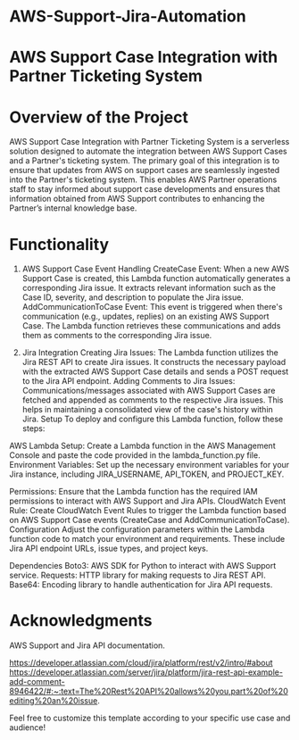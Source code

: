 # AWS-Support-Jira-Automation

# AWS Support Case Integration with Partner Ticketing System

# Overview of the Project
AWS Support Case Integration with Partner Ticketing System is a serverless solution designed to automate the integration between AWS Support Cases and a Partner's ticketing system. The primary goal of this integration is to ensure that updates from AWS on support cases are seamlessly ingested into the Partner's ticketing system. This enables AWS Partner operations staff to stay informed about support case developments and ensures that information obtained from AWS Support contributes to enhancing the Partner’s internal knowledge base.

# Functionality
1. AWS Support Case Event Handling
CreateCase Event: When a new AWS Support Case is created, this Lambda function automatically generates a corresponding Jira issue. It extracts relevant information such as the Case ID, severity, and description to populate the Jira issue.
AddCommunicationToCase Event: This event is triggered when there's communication (e.g., updates, replies) on an existing AWS Support Case. The Lambda function retrieves these communications and adds them as comments to the corresponding Jira issue.

2. Jira Integration
Creating Jira Issues: The Lambda function utilizes the Jira REST API to create Jira issues. It constructs the necessary payload with the extracted AWS Support Case details and sends a POST request to the Jira API endpoint.
Adding Comments to Jira Issues: Communications/messages associated with AWS Support Cases are fetched and appended as comments to the respective Jira issues. This helps in maintaining a consolidated view of the case's history within Jira.
Setup
To deploy and configure this Lambda function, follow these steps:

AWS Lambda Setup: Create a Lambda function in the AWS Management Console and paste the code provided in the lambda_function.py file.
Environment Variables: Set up the necessary environment variables for your Jira instance, including JIRA_USERNAME, API_TOKEN, and PROJECT_KEY.

Permissions: Ensure that the Lambda function has the required IAM permissions to interact with AWS Support and Jira APIs.
CloudWatch Event Rule: Create CloudWatch Event Rules to trigger the Lambda function based on AWS Support Case events (CreateCase and AddCommunicationToCase).
Configuration
Adjust the configuration parameters within the Lambda function code to match your environment and requirements. These include Jira API endpoint URLs, issue types, and project keys.

Dependencies
Boto3: AWS SDK for Python to interact with AWS Support service.
Requests: HTTP library for making requests to Jira REST API.
Base64: Encoding library to handle authentication for Jira API requests.


# Acknowledgments
AWS Support and Jira API documentation.

https://developer.atlassian.com/cloud/jira/platform/rest/v2/intro/#about
https://developer.atlassian.com/server/jira/platform/jira-rest-api-example-add-comment-8946422/#:~:text=The%20Rest%20API%20allows%20you,part%20of%20editing%20an%20issue.



Feel free to customize this template according to your specific use case and audience!

